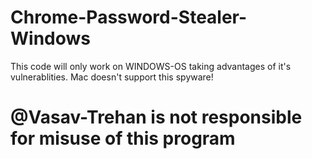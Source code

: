 # Chrome-Password-Stealer-Windows
This code will only work on WINDOWS-OS taking advantages of it's vulnerablities. Mac doesn't support this spyware!
# @Vasav-Trehan is not responsible for misuse of this program
